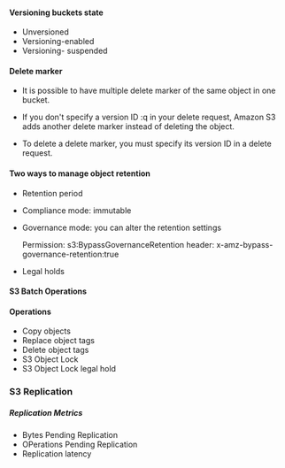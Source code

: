 #### Versioning buckets state

- Unversioned
- Versioning-enabled
- Versioning- suspended

#### Delete marker

- It is possible to have multiple delete marker
of the same object in one bucket.

- If you don't specify a version ID
:q in your delete request, Amazon S3 adds another
 delete marker instead of deleting the object.

- To delete a delete marker, you must specify its version ID in a delete request. 


#### Two ways to manage object retention

- Retention period

- Compliance mode: immutable
- Governance mode: you can alter the retention settings
  
  Permission: s3:BypassGovernanceRetention
  header: x-amz-bypass-governance-retention:true

- Legal holds

#### S3 Batch Operations

#### Operations

- Copy objects
- Replace object tags
- Delete object tags
- S3 Object Lock
- S3 Object Lock legal hold


### S3 Replication

##### Replication Metrics

- Bytes Pending Replication
- OPerations Pending Replication
- Replication latency

